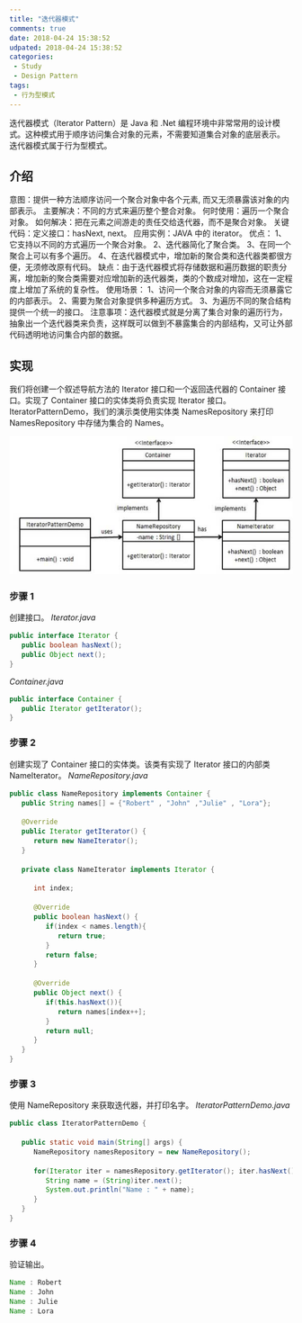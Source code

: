 ```yaml
---
title: "迭代器模式"
comments: true
date: 2018-04-24 15:38:52
udpated: 2018-04-24 15:38:52
categories:
 - Study
 - Design Pattern
tags:
 - 行为型模式
---
```


迭代器模式（Iterator Pattern）是 Java 和 .Net 编程环境中非常常用的设计模式。这种模式用于顺序访问集合对象的元素，不需要知道集合对象的底层表示。
迭代器模式属于行为型模式。

## 介绍 ##

意图：提供一种方法顺序访问一个聚合对象中各个元素, 而又无须暴露该对象的内部表示。
主要解决：不同的方式来遍历整个整合对象。
何时使用：遍历一个聚合对象。
如何解决：把在元素之间游走的责任交给迭代器，而不是聚合对象。
关键代码：定义接口：hasNext, next。
应用实例：JAVA 中的 iterator。
优点： 1、它支持以不同的方式遍历一个聚合对象。 2、迭代器简化了聚合类。 3、在同一个聚合上可以有多个遍历。 4、在迭代器模式中，增加新的聚合类和迭代器类都很方便，无须修改原有代码。
缺点：由于迭代器模式将存储数据和遍历数据的职责分离，增加新的聚合类需要对应增加新的迭代器类，类的个数成对增加，这在一定程度上增加了系统的复杂性。
使用场景： 1、访问一个聚合对象的内容而无须暴露它的内部表示。 2、需要为聚合对象提供多种遍历方式。 3、为遍历不同的聚合结构提供一个统一的接口。
注意事项：迭代器模式就是分离了集合对象的遍历行为，抽象出一个迭代器类来负责，这样既可以做到不暴露集合的内部结构，又可让外部代码透明地访问集合内部的数据。
<!--more-->

## 实现 ##
我们将创建一个叙述导航方法的 Iterator 接口和一个返回迭代器的 Container 接口。实现了 Container 接口的实体类将负责实现 Iterator 接口。
IteratorPatternDemo，我们的演示类使用实体类 NamesRepository 来打印 NamesRepository 中存储为集合的 Names。

![](/images/design-pattern/iterator_pattern_uml_diagram.jpg)

### 步骤 1 ###
创建接口。
*Iterator.java*
```java
public interface Iterator {
   public boolean hasNext();
   public Object next();
}
```
*Container.java*
```java
public interface Container {
   public Iterator getIterator();
}
```

### 步骤 2 ###
创建实现了 Container 接口的实体类。该类有实现了 Iterator 接口的内部类 NameIterator。
*NameRepository.java*
```java
public class NameRepository implements Container {
   public String names[] = {"Robert" , "John" ,"Julie" , "Lora"};

   @Override
   public Iterator getIterator() {
      return new NameIterator();
   }

   private class NameIterator implements Iterator {

      int index;

      @Override
      public boolean hasNext() {
         if(index < names.length){
            return true;
         }
         return false;
      }

      @Override
      public Object next() {
         if(this.hasNext()){
            return names[index++];
         }
         return null;
      }
   }
}
```

### 步骤 3 ###
使用 NameRepository 来获取迭代器，并打印名字。
*IteratorPatternDemo.java*
```java
public class IteratorPatternDemo {

   public static void main(String[] args) {
      NameRepository namesRepository = new NameRepository();

      for(Iterator iter = namesRepository.getIterator(); iter.hasNext();){
         String name = (String)iter.next();
         System.out.println("Name : " + name);
      }
   }
}
```

### 步骤 4 ###
验证输出。
```java
Name : Robert
Name : John
Name : Julie
Name : Lora
```

